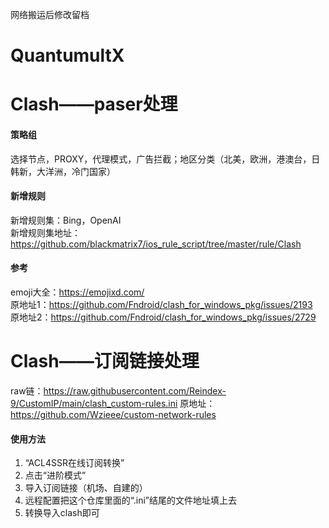 网络搬运后修改留档  
# QuantumultX  

# Clash——paser处理  
#### 策略组
选择节点，PROXY，代理模式，广告拦截；地区分类（北美，欧洲，港澳台，日韩新，大洋洲，冷门国家）
#### 新增规则  
新增规则集：Bing，OpenAI  
新增规则集地址：https://github.com/blackmatrix7/ios_rule_script/tree/master/rule/Clash  
#### 参考  
emoji大全：https://emojixd.com/  
原地址1：https://github.com/Fndroid/clash_for_windows_pkg/issues/2193  
原地址2：https://github.com/Fndroid/clash_for_windows_pkg/issues/2729  

# Clash——订阅链接处理  
raw链：https://raw.githubusercontent.com/Reindex-9/CustomIP/main/clash_custom-rules.ini
原地址：https://github.com/Wzieee/custom-network-rules  
#### 使用方法
1. “ACL4SSR在线订阅转换”
2. 点击“进阶模式”
3. 导入订阅链接（机场、自建的）
4. 远程配置把这个仓库里面的“.ini”结尾的文件地址填上去
5. 转换导入clash即可
